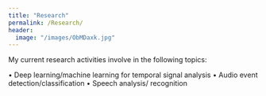 ```yaml
---
title: "Research"
permalink: /Research/
header:
  image: "/images/ObMDaxk.jpg"
---
```


My current research activities involve in the following topics:

  •	Deep learning/machine learning for temporal signal analysis
  •	Audio event detection/classification
  •	Speech analysis/ recognition
